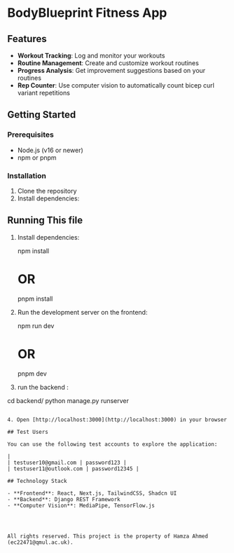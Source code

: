 # BodyBlueprint Fitness App

## Features

- **Workout Tracking**: Log and monitor your workouts
- **Routine Management**: Create and customize workout routines
- **Progress Analysis**: Get improvement suggestions based on your routines
- **Rep Counter**: Use computer vision to automatically count bicep curl variant repetitions

## Getting Started

### Prerequisites

- Node.js (v16 or newer)
- npm or pnpm

### Installation

1. Clone the repository
2. Install dependencies:

## Running This file



1. Install dependencies:
   
   npm install
   # OR
   pnpm install


2. Run the development server on the frontend:
   
   npm run dev
   # OR
   pnpm dev
    

3. run the backend :
 
  cd backend/
  python manage.py runserver
   

```

4. Open [http://localhost:3000](http://localhost:3000) in your browser

## Test Users

You can use the following test accounts to explore the application:

|
| testuser10@gmail.com | password123 |
| testuser11@outlook.com | password12345 |

## Technology Stack

- **Frontend**: React, Next.js, TailwindCSS, Shadcn UI
- **Backend**: Django REST Framework
- **Computer Vision**: MediaPipe, TensorFlow.js




All rights reserved. This project is the property of Hamza Ahmed (ec22471@qmul.ac.uk). 